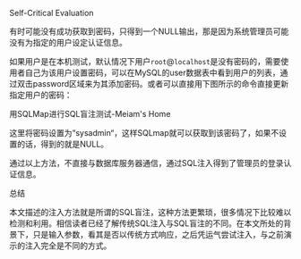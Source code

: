 Self-Critical Evaluation

有时可能没有成功获取到密码，只得到一个NULL输出，那是因为系统管理员可能没有为指定的用户设定认证信息。

如果用户是在本机测试，默认情况下用户`root`@`localhost`是没有密码的，需要使用者自己为该用户设置密码，可以在MySQL的user数据表中看到用户的列表，通过双击password区域来为其添加密码。或者可以直接用下图所示的命令直接更新指定用户的密码：

用SQLMap进行SQL盲注测试-Meiam's Home

这里将密码设置为“sysadmin“，这样SQLmap就可以获取到该密码了，如果不设置的话，得到的就是NULL。

通过以上方法，不直接与数据库服务器通信，通过SQL注入得到了管理员的登录认证信息。

总结

本文描述的注入方法就是所谓的SQL盲注，这种方法更繁琐，很多情况下比较难以检测和利用。相信读者已经了解传统SQL注入与SQL盲注的不同。在本文所处的背景下，只是输入参数，看其是否以传统方式响应，之后凭运气尝试注入，与之前演示的注入完全是不同的方式。